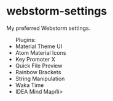 # webstorm-settings
My preferred Webstorm settings.

<ul>Plugins:
  <li>Material Theme UI</li>
  <li>Atom Material Icons</li>
  <li>Key Promoter X</li>
  <li>Quick File Preview</li>
  <li>Rainbow Brackets</li>
  <li>String Manipulation</li>
  <li>Waka Time</li>
  <li>IDEA Mind Map/li>
